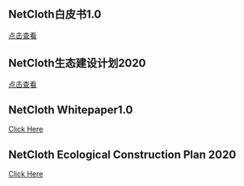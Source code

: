 ## NetCloth白皮书1.0
[点击查看](https://github.com/netcloth/whitepaper/blob/master/whitepaper_cn.md)
## NetCloth生态建设计划2020
[点击查看](https://github.com/netcloth/whitepaper/blob/master/EcologicalConstruction_cn.md)
## NetCloth Whitepaper1.0
[Click Here](https://github.com/netcloth/whitepaper/blob/master/whitepaper.md)
## NetCloth Ecological Construction Plan 2020
[Click Here](https://github.com/netcloth/whitepaper/blob/master/EcologicalConstruction.md)
